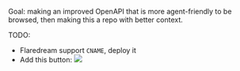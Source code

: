 Goal: making an improved OpenAPI that is more agent-friendly to be browsed, then making this a repo with better context.

TODO:

- Flaredream support `CNAME`, deploy it
- Add this button: [![](https://b.lmpify.com/Select_A_Context)](https://letmeprompt.com?q=https://parallel.oapis.org/%20%20give%20me%20urls:%20which%20files%20are%20relevant%20for%20...)
